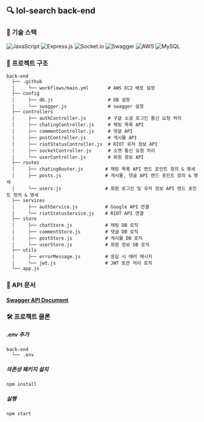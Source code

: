 ## 🔍 lol-search back-end

### 🚩 기술 스택
![JavaScript](https://img.shields.io/badge/javascript-%23323330.svg?style=for-the-badge&logo=javascript&logoColor=%23F7DF1E)
![Express.js](https://img.shields.io/badge/express.js-%23404d59.svg?style=for-the-badge&logo=express&logoColor=%2361DAFB)
![Socket.io](https://img.shields.io/badge/Socket.io-black?style=for-the-badge&logo=socket.io&badgeColor=010101)
![Swagger](https://img.shields.io/badge/-Swagger-%23Clojure?style=for-the-badge&logo=swagger&logoColor=white)
![AWS](https://img.shields.io/badge/AWS-%23FF9900.svg?style=for-the-badge&logo=amazon-aws&logoColor=white)
![MySQL](https://img.shields.io/badge/mysql-4479A1.svg?style=for-the-badge&logo=mysql&logoColor=white)
### 📁 프로젝트 구조
```
back-end
  ├── .github      
  │     └── workflows/main.yml       # AWS EC2 배포 설정
  ├── config
  │     ├── db.js                    # DB 설정
  │     └── swagger.js               # swagger 설정
  ├── controllers
  │     ├── authController.js        # 구글 소셜 로그인 통신 요청 처리
  │     ├── chatingController.js     # 채팅 목록 API
  │     ├── commentController.js     # 댓글 API
  │     ├── postController.js        # 게시물 API
  │     ├── riotStatusController.js  # RIOT 유저 정보 API
  │     ├── socketController.js      # 소캣 통신 요청 처리
  │     └── userController.js        # 회원 정보 API
  ├── routes
  │     ├── chatingRouter.js        # 채팅 목록 API 엔드 포인트 정의 & 명세
  │     ├── posts.js                # 게시물, 댓글 API 엔드 포인트 정의 & 명세
  │     └── users.js                # 회원 로그인 및 유저 정보 API 엔드 포인트 정의 & 명세
  ├── services
  │     ├── authService.js          # Google API 연결
  │     └── riotStatusService.js    # RIOT API 연결
  ├── store
  │     ├── chatStore.js            # 채팅 DB 로직
  │     ├── commentStore.js         # 댓글 DB 로직
  │     ├── postStore.js            # 게시물 DB 로직
  │     └── userStore.js            # 회원 정보 DB 로직
  ├── utils
  │     ├── errorMessage.js         # 응답 시 에러 메시지
  │     └── jwt.js                  # JWT 토큰 처리 로직
  └── app.js
```
### 📃 API 문서
#### [Swagger API Document](http://43.200.225.123:9999/api-docs)
### 🛠 프로젝트 클론
##### .env 추가
```
back-end
  └── .env
```
##### 의존성 패키지 설치
```
npm install
```
##### 실행
```
npm start
```
